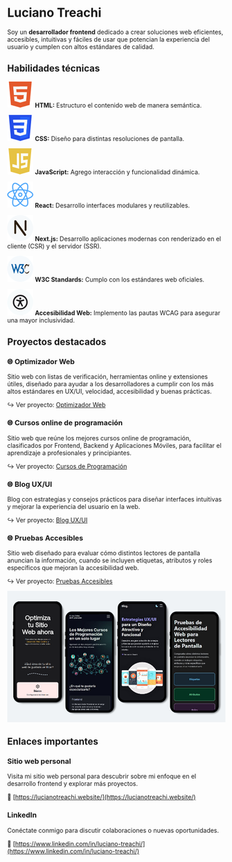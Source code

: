 # Luciano Treachi

Soy un **desarrollador frontend** dedicado a crear soluciones web eficientes, accesibles, intuitivas y fáciles de usar que potencian la experiencia del usuario y cumplen con altos estándares de calidad.

## Habilidades técnicas

![Logo de HTML](icons/html.svg) **HTML:** Estructuro el contenido web de manera semántica.

![Logo de CSS](icons/css.svg) **CSS:** Diseño para distintas resoluciones de pantalla.

![Logo de JavaScript](icons/js.svg) **JavaScript:** Agrego interacción y funcionalidad dinámica.

![Logo de React](icons/react.svg) **React:** Desarrollo interfaces modulares y reutilizables.

![Logo de Next.js](icons/next.svg) **Next.js:** Desarrollo aplicaciones modernas con renderizado en el cliente (CSR) y el servidor (SSR).

![Logo de W3C](icons/w3c.svg) **W3C Standards:** Cumplo con los estándares web oficiales.

![Logo de Accesibilidad Web](icons/accessibility.svg) **Accesibilidad Web:** Implemento las pautas WCAG para asegurar una mayor inclusividad.

## Proyectos destacados

### 🌐 Optimizador Web

Sitio web con listas de verificación, herramientas online y extensiones útiles, diseñado para ayudar a los desarrolladores a cumplir con los más altos estándares en UX/UI, velocidad, accesibilidad y buenas prácticas.

↪︎ Ver proyecto: [Optimizador Web](https://optimizadorweb.site/)

### 🌐 Cursos online de programación

Sitio web que reúne los mejores cursos online de programación, clasificados por Frontend, Backend y Aplicaciones Móviles, para facilitar el aprendizaje a profesionales y principiantes.

↪︎ Ver proyecto: [Cursos de Programación](https://cursosonlinedeprogramacion.vercel.app/)

### 🌐 Blog UX/UI

Blog con estrategias y consejos prácticos para diseñar interfaces intuitivas y mejorar la experiencia del usuario en la web.

↪︎ Ver proyecto: [Blog UX/UI](https://bloguxui.vercel.app/)

### 🌐 Pruebas Accesibles

Sitio web diseñado para evaluar cómo distintos lectores de pantalla anuncian la información, cuando se incluyen etiquetas, atributos y roles específicos que mejoran la accesibilidad web.

↪︎ Ver proyecto: [Pruebas Accesibles](https://pruebasaccesibles.vercel.app/)

![Proyectos personales](img/projects.png)

## Enlaces importantes

### Sitio web personal

Visita mi sitio web personal para descubrir sobre mi enfoque en el desarrollo frontend y explorar más proyectos.

🔗 [https://lucianotreachi.website/](https://lucianotreachi.website/)

### LinkedIn

Conéctate conmigo para discutir colaboraciones o nuevas oportunidades.

🔗 [https://www.linkedin.com/in/luciano-treachi/](https://www.linkedin.com/in/luciano-treachi/)
